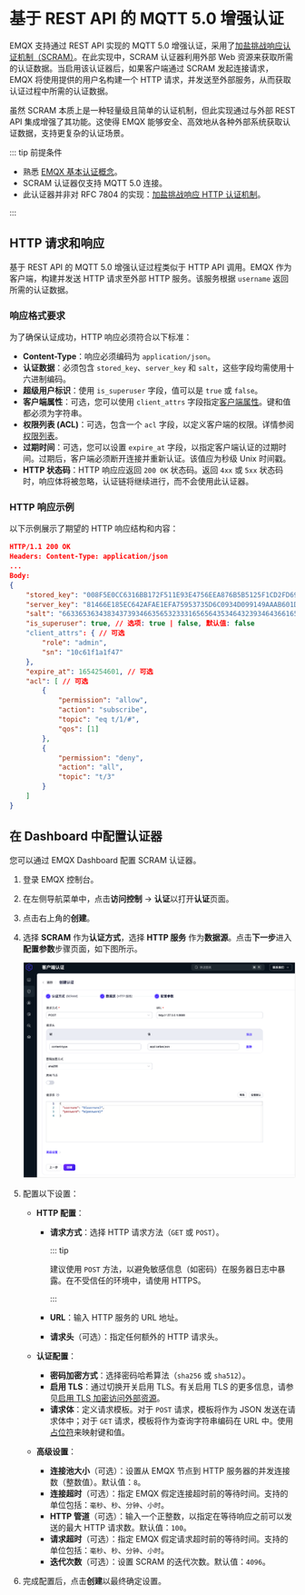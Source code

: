 # 基于 REST API 的 MQTT 5.0 增强认证

EMQX 支持通过 REST API 实现的 MQTT 5.0 增强认证，采用了[加盐挑战响应认证机制（SCRAM）](https://en.wikipedia.org/wiki/Salted_Challenge_Response_Authentication_Mechanism)。在此实现中，SCRAM 认证器利用外部 Web 资源来获取所需的认证数据。当启用该认证器后，如果客户端通过 SCRAM 发起连接请求，EMQX 将使用提供的用户名构建一个 HTTP 请求，并发送至外部服务，从而获取认证过程中所需的认证数据。

虽然 SCRAM 本质上是一种轻量级且简单的认证机制，但此实现通过与外部 REST API 集成增强了其功能。这使得 EMQX 能够安全、高效地从各种外部系统获取认证数据，支持更复杂的认证场景。

::: tip 前提条件

- 熟悉 [EMQX 基本认证概念](./authn.md)。
- SCRAM 认证器仅支持 MQTT 5.0 连接。
- 此认证器并非对 RFC 7804 的实现：[加盐挑战响应 HTTP 认证机制](https://datatracker.ietf.org/doc/html/rfc7804)。

:::

## HTTP 请求和响应

基于 REST API 的 MQTT 5.0 增强认证过程类似于 HTTP API 调用。EMQX 作为客户端，构建并发送 HTTP 请求至外部 HTTP 服务。该服务根据 `username` 返回所需的认证数据。

### 响应格式要求

为了确保认证成功，HTTP 响应必须符合以下标准：

- **Content-Type**：响应必须编码为 `application/json`。
- **认证数据**：必须包含 `stored_key`、`server_key` 和 `salt`，这些字段均需使用十六进制编码。
- **超级用户标识**：使用 `is_superuser` 字段，值可以是 `true` 或 `false`。
- **客户端属性**：可选，您可以使用 `client_attrs` 字段指定[客户端属性](../../client-attributes/client-attributes.md)。键和值都必须为字符串。
- **权限列表 (ACL)**：可选，包含一个 `acl` 字段，以定义客户端的权限。详情参阅[权限列表](./jwt.md#权限列表)。
- **过期时间**：可选，您可以设置 `expire_at` 字段，以指定客户端认证的过期时间。过期后，客户端必须断开连接并重新认证。该值应为秒级 Unix 时间戳。
- **HTTP 状态码**：HTTP 响应应返回 `200 OK` 状态码。返回 `4xx` 或 `5xx` 状态码时，响应体将被忽略，认证链将继续进行，而不会使用此认证器。

### HTTP 响应示例

以下示例展示了期望的 HTTP 响应结构和内容：

```json
HTTP/1.1 200 OK
Headers: Content-Type: application/json
...
Body:
{
    "stored_key": "008F5E0CC6316BB172F511E93E4756EEA876B5B5125F1CD2FD69A2C30F9A0D73",
    "server_key": "81466E185EC642AFAE1EFA75953735D6C0934D099149AAAB601D59F8F8162580",
    "salt": "6633653634383437393466356532333165656435346432393464366165393137",
    "is_superuser": true, // 选项: true | false, 默认值: false
    "client_attrs": { // 可选
        "role": "admin",
        "sn": "10c61f1a1f47"
    },
    "expire_at": 1654254601, // 可选
    "acl": [ // 可选
        {
            "permission": "allow",
            "action": "subscribe",
            "topic": "eq t/1/#",
            "qos": [1]
        },
        {
            "permission": "deny",
            "action": "all",
            "topic": "t/3"
        }
    ]
}
```

## 在 Dashboard 中配置认证器

您可以通过 EMQX Dashboard 配置 SCRAM 认证器。

1. 登录 EMQX 控制台。

2. 在左侧导航菜单中，点击**访问控制** -> **认证**以打开**认证**页面。

3. 点击右上角的**创建**。

4. 选择 **SCRAM** 作为**认证方式**，选择 **HTTP 服务** 作为**数据源**。点击**下一步**进入**配置参数**步骤页面，如下图所示。

   ![authn-scram-http](./assets/authn-scram-restapi.png)

5. 配置以下设置：

   - **HTTP 配置**：

     - **请求方式**：选择 HTTP 请求方法（`GET` 或 `POST`）。

       ::: tip

       建议使用 `POST` 方法，以避免敏感信息（如密码）在服务器日志中暴露。在不受信任的环境中，请使用 HTTPS。

       :::

     - **URL**：输入 HTTP 服务的 URL 地址。

     - **请求头**（可选）：指定任何额外的 HTTP 请求头。

   - **认证配置**：

     - **密码加密方式**：选择密码哈希算法（`sha256` 或 `sha512`）。
     - **启用 TLS**：通过切换开关启用 TLS。有关启用 TLS 的更多信息，请参见[启用 TLS 加密访问外部资源](../../network/overview.md#启用-tls-加密访问外部资源)。
     - **请求体**：定义请求模板。对于 `POST` 请求，模板将作为 JSON 发送在请求体中；对于 `GET` 请求，模板将作为查询字符串编码在 URL 中。使用[占位符](./authn.md#认证占位符)来映射键和值。

   - **高级设置**：

     - **连接池大小**（可选）：设置从 EMQX 节点到 HTTP 服务器的并发连接数（整数值）。默认值：`8`。
     - **连接超时**（可选）：指定 EMQX 假定连接超时前的等待时间。支持的单位包括：`毫秒`、`秒`、`分钟`、`小时`。
     - **HTTP 管道**（可选）：输入一个正整数，以指定在等待响应之前可以发送的最大 HTTP 请求数。默认值：`100`。
     - **请求超时**（可选）：指定 EMQX 假定请求超时前的等待时间。支持的单位包括：`毫秒`、`秒`、`分钟`、`小时`。
     - **迭代次数**（可选）：设置 SCRAM 的迭代次数。默认值：`4096`。

6. 完成配置后，点击**创建**以最终确定设置。